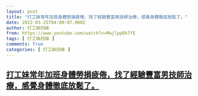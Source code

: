 ```yaml
---
layout: post
title: "打工妹常年加班身體勞損疲倦，找了經驗豐富男技師治療，感覺身體徹底放鬆了。"
date: 2022-03-25T04:00:07.000Z
author: 打工妹四妹
from: https://www.youtube.com/watch?v=MwjlppDk7fE
tags: [ 打工妹四妹 ]
comments: True
categories: [ 打工妹四妹 ]
---
```

<!--1648180807000-->
[打工妹常年加班身體勞損疲倦，找了經驗豐富男技師治療，感覺身體徹底放鬆了。](https://www.youtube.com/watch?v=MwjlppDk7fE)
------

<div>

</div>

